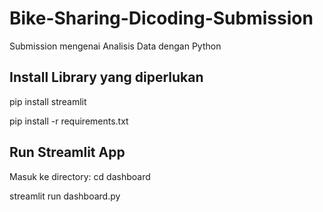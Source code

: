# Bike-Sharing-Dicoding-Submission
Submission mengenai Analisis Data dengan Python

## Install Library yang diperlukan
pip install streamlit

pip install -r requirements.txt

## Run Streamlit App
Masuk ke directory: cd dashboard

streamlit run dashboard.py
